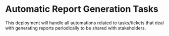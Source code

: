# Automatic Report Generation Tasks

This deployment will handle all automations related to tasks/tickets that deal with generating reports periodically to be shared with stakeholders.
